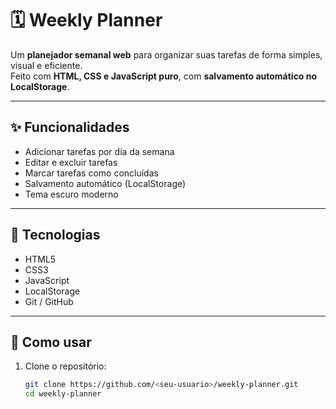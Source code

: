 # 🗓️ Weekly Planner

Um **planejador semanal web** para organizar suas tarefas de forma simples, visual e eficiente.  
Feito com **HTML, CSS e JavaScript puro**, com **salvamento automático no LocalStorage**.

---

## ✨ Funcionalidades
- Adicionar tarefas por dia da semana  
- Editar e excluir tarefas  
- Marcar tarefas como concluídas  
- Salvamento automático (LocalStorage)  
- Tema escuro moderno  

---

## 🧱 Tecnologias
- HTML5  
- CSS3  
- JavaScript  
- LocalStorage  
- Git / GitHub  

---

## 🚀 Como usar
1. Clone o repositório:
   ```bash
   git clone https://github.com/<seu-usuario>/weekly-planner.git
   cd weekly-planner
